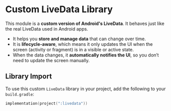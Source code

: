# Custom LiveData Library

This module is a **custom version of Android's LiveData**. It behaves just like the real LiveData used in Android apps.

- It helps you **store and manage data** that can change over time.
- It is **lifecycle-aware**, which means it only updates the UI when the screen (activity or fragment) is in a visible or active state.
- When the data changes, it **automatically notifies the UI**, so you don’t need to update the screen manually.

## Library Import

To use this custom `LiveData` library in your project, add the following to your `build.gradle`:

```kotlin
implementation(project(":livedata"))
